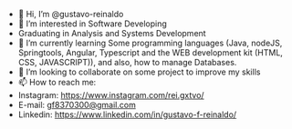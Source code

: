 - 👋 Hi, I’m @gustavo-reinaldo
- 👀 I’m interested in Software Developing
- Graduating in Analysis and Systems Development
- 🌱 I’m currently learning Some programming languages (Java, nodeJS, Springtools, Angular, Typescript and the WEB development kit (HTML, CSS, JAVASCRIPT)), and also, how to manage Databases.
- 💞️ I’m looking to collaborate on some project to improve my skills
- 📫 How to reach me: 
- Instagram: https://www.instagram.com/rei.gxtvo/
- E-mail: gf8370300@gmail.com
- Linkedin: https://www.linkedin.com/in/gustavo-f-reinaldo/


<!---
gustavo-reinaldo/gustavo-reinaldo is a ✨ special ✨ repository because its `README.md` (this file) appears on your GitHub profile.
You can click the Preview link to take a look at your changes.
--->
